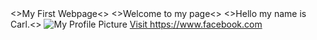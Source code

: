<!DOCTYPE html>
<html>
    <head>
        <>My First Webpage<>
    </head>
    <body>
        <>Welcome to my page<>
        <>Hello my name is Carl.<>
        <img src="profile.jpg" alt="My Profile Picture"/>
        <a href="3.">Visit https://www.facebook.com </a>
    </body>
</html>
